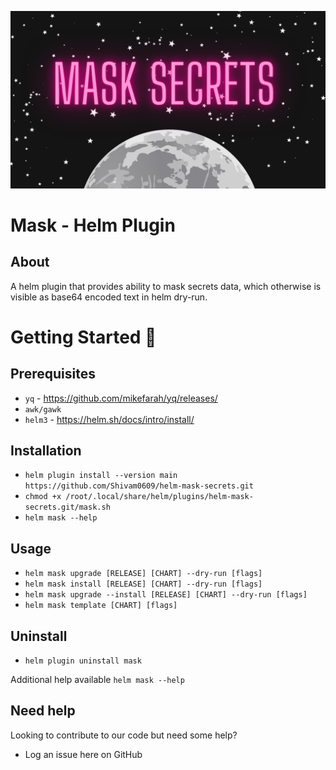 
![banner](resources/banner.png)

# Mask - Helm Plugin


## About

A helm plugin that provides ability to mask secrets data,
which otherwise is visible as base64 encoded text in helm dry-run.

# Getting Started 🚀

## Prerequisites

  * `yq` - https://github.com/mikefarah/yq/releases/
  * `awk/gawk`
  * `helm3` - https://helm.sh/docs/intro/install/

## Installation

  * `helm plugin install --version main https://github.com/Shivam0609/helm-mask-secrets.git`
  * `chmod +x /root/.local/share/helm/plugins/helm-mask-secrets.git/mask.sh`
  * `helm mask --help`

## Usage

  * `helm mask upgrade [RELEASE] [CHART] --dry-run [flags]`
  * `helm mask install [RELEASE] [CHART] --dry-run [flags]`
  * `helm mask upgrade --install [RELEASE] [CHART] --dry-run [flags]`
  * `helm mask template [CHART] [flags]`

## Uninstall

  * `helm plugin uninstall mask`


Additional help available `helm mask --help`

## Need help

Looking to contribute to our code but need some help?

* Log an issue here on GitHub
